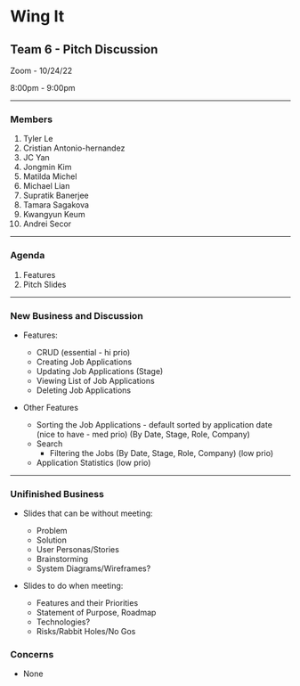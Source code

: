 # Wing It

## Team 6 - Pitch Discussion

Zoom - 10/24/22

8:00pm - 9:00pm

<hr>

### Members

1. Tyler Le
2. Cristian Antonio-hernandez
3. JC Yan
4. Jongmin Kim
5. Matilda Michel
6. Michael Lian
7. Supratik Banerjee
8. Tamara Sagakova
9. Kwangyun Keum
10. Andrei Secor

<hr>

### Agenda

1. Features
2. Pitch Slides

<hr>

### New Business and Discussion

- Features:

  - CRUD (essential - hi prio)
  - Creating Job Applications
  - Updating Job Applications (Stage)
  - Viewing List of Job Applications
  - Deleting Job Applications

- Other Features
  - Sorting the Job Applications - default sorted by application date (nice to have - med prio) (By Date, Stage, Role, Company)
  - Search
    - Filtering the Jobs (By Date, Stage, Role, Company) (low prio)
  - Application Statistics (low prio)

<hr>
  
### Unifinished Business

- Slides that can be without meeting:

  - Problem
  - Solution
  - User Personas/Stories
  - Brainstorming
  - System Diagrams/Wireframes?

- Slides to do when meeting:
  - Features and their Priorities
  - Statement of Purpose, Roadmap
  - Technologies?
  - Risks/Rabbit Holes/No Gos

### Concerns

- None
